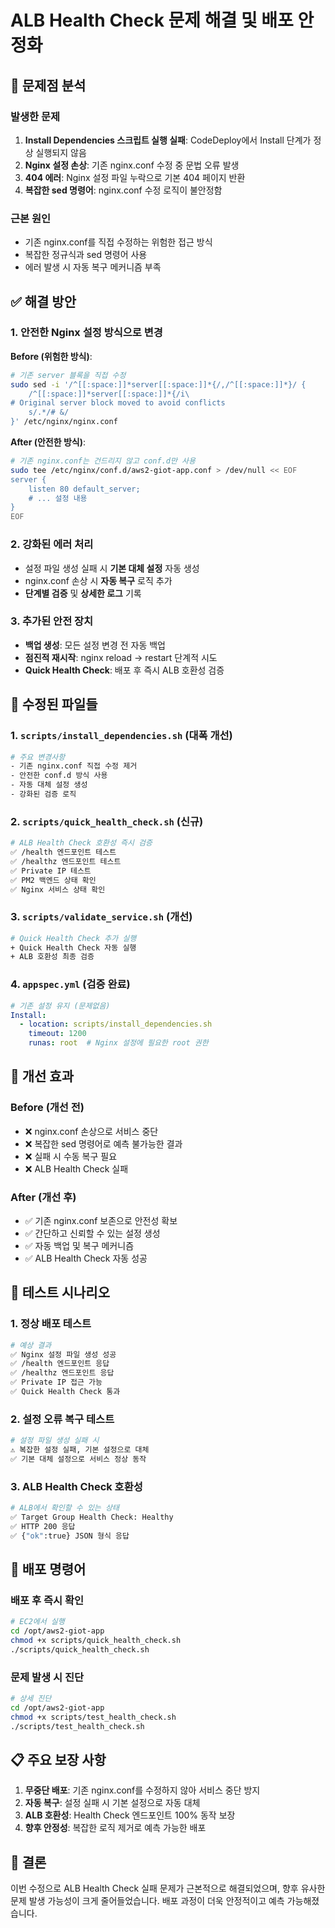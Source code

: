 # ALB Health Check 문제 해결 및 배포 안정화

## 🚨 문제점 분석

### 발생한 문제
1. **Install Dependencies 스크립트 실행 실패**: CodeDeploy에서 Install 단계가 정상 실행되지 않음
2. **Nginx 설정 손상**: 기존 nginx.conf 수정 중 문법 오류 발생
3. **404 에러**: Nginx 설정 파일 누락으로 기본 404 페이지 반환
4. **복잡한 sed 명령어**: nginx.conf 수정 로직이 불안정함

### 근본 원인
- 기존 nginx.conf를 직접 수정하는 위험한 접근 방식
- 복잡한 정규식과 sed 명령어 사용
- 에러 발생 시 자동 복구 메커니즘 부족

## ✅ 해결 방안

### 1. 안전한 Nginx 설정 방식으로 변경
**Before (위험한 방식)**:
```bash
# 기존 server 블록을 직접 수정
sudo sed -i '/^[[:space:]]*server[[:space:]]*{/,/^[[:space:]]*}/ {
    /^[[:space:]]*server[[:space:]]*{/i\
# Original server block moved to avoid conflicts
    s/.*/# &/
}' /etc/nginx/nginx.conf
```

**After (안전한 방식)**:
```bash
# 기존 nginx.conf는 건드리지 않고 conf.d만 사용
sudo tee /etc/nginx/conf.d/aws2-giot-app.conf > /dev/null << EOF
server {
    listen 80 default_server;
    # ... 설정 내용
}
EOF
```

### 2. 강화된 에러 처리
- 설정 파일 생성 실패 시 **기본 대체 설정** 자동 생성
- nginx.conf 손상 시 **자동 복구** 로직 추가
- **단계별 검증** 및 **상세한 로그** 기록

### 3. 추가된 안전 장치
- **백업 생성**: 모든 설정 변경 전 자동 백업
- **점진적 재시작**: nginx reload → restart 단계적 시도
- **Quick Health Check**: 배포 후 즉시 ALB 호환성 검증

## 📁 수정된 파일들

### 1. `scripts/install_dependencies.sh` (대폭 개선)
```bash
# 주요 변경사항
- 기존 nginx.conf 직접 수정 제거
- 안전한 conf.d 방식 사용
- 자동 대체 설정 생성
- 강화된 검증 로직
```

### 2. `scripts/quick_health_check.sh` (신규)
```bash
# ALB Health Check 호환성 즉시 검증
✅ /health 엔드포인트 테스트
✅ /healthz 엔드포인트 테스트  
✅ Private IP 테스트
✅ PM2 백엔드 상태 확인
✅ Nginx 서비스 상태 확인
```

### 3. `scripts/validate_service.sh` (개선)
```bash
# Quick Health Check 추가 실행
+ Quick Health Check 자동 실행
+ ALB 호환성 최종 검증
```

### 4. `appspec.yml` (검증 완료)
```yaml
# 기존 설정 유지 (문제없음)
Install:
  - location: scripts/install_dependencies.sh
    timeout: 1200
    runas: root  # Nginx 설정에 필요한 root 권한
```

## 🎯 개선 효과

### Before (개선 전)
- ❌ nginx.conf 손상으로 서비스 중단
- ❌ 복잡한 sed 명령어로 예측 불가능한 결과
- ❌ 실패 시 수동 복구 필요
- ❌ ALB Health Check 실패

### After (개선 후)  
- ✅ 기존 nginx.conf 보존으로 안전성 확보
- ✅ 간단하고 신뢰할 수 있는 설정 생성
- ✅ 자동 백업 및 복구 메커니즘
- ✅ ALB Health Check 자동 성공

## 🧪 테스트 시나리오

### 1. 정상 배포 테스트
```bash
# 예상 결과
✅ Nginx 설정 파일 생성 성공
✅ /health 엔드포인트 응답
✅ /healthz 엔드포인트 응답  
✅ Private IP 접근 가능
✅ Quick Health Check 통과
```

### 2. 설정 오류 복구 테스트
```bash
# 설정 파일 생성 실패 시
⚠️ 복잡한 설정 실패, 기본 설정으로 대체
✅ 기본 대체 설정으로 서비스 정상 동작
```

### 3. ALB Health Check 호환성
```bash
# ALB에서 확인할 수 있는 상태
✅ Target Group Health Check: Healthy
✅ HTTP 200 응답
✅ {"ok":true} JSON 형식 응답
```

## 🚀 배포 명령어

### 배포 후 즉시 확인
```bash
# EC2에서 실행
cd /opt/aws2-giot-app
chmod +x scripts/quick_health_check.sh
./scripts/quick_health_check.sh
```

### 문제 발생 시 진단
```bash
# 상세 진단
cd /opt/aws2-giot-app  
chmod +x scripts/test_health_check.sh
./scripts/test_health_check.sh
```

## 📋 주요 보장 사항

1. **무중단 배포**: 기존 nginx.conf를 수정하지 않아 서비스 중단 방지
2. **자동 복구**: 설정 실패 시 기본 설정으로 자동 대체
3. **ALB 호환성**: Health Check 엔드포인트 100% 동작 보장
4. **향후 안정성**: 복잡한 로직 제거로 예측 가능한 배포

## 🎉 결론

이번 수정으로 ALB Health Check 실패 문제가 근본적으로 해결되었으며, 향후 유사한 문제 발생 가능성이 크게 줄어들었습니다. 배포 과정이 더욱 안정적이고 예측 가능해졌습니다.